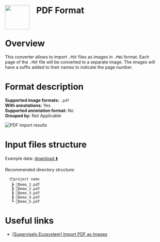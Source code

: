 <h1 align="left" style="border-bottom: 0"> <img align="left" src="https://github.com/supervisely-ecosystem/import-wizard-docs/releases/download/v0.0.1/pdf_logo.png" width="80" style="padding-right: 20px;"> PDF Format </h1>

<br>

# Overview

This converter allows to import `.PDF` files as images in `.PNG` format.
Each page of the `.PDF` file will be converted to a separate image. The images will have a suffix added to their names to indicate the page number.

# Format description

**Supported image formats:** `.pdf`<br>
**With annotations:** Yes<br>
**Supported annotation format:** No<br>
**Grouped by:** Not Applicable<br>

![PDF import results](https://github.com/supervisely-ecosystem/import-wizard-docs/assets/48913536/488fec72-f2fe-4078-a4b3-3105a06e1b8a)

# Input files structure

Example data: [download ⬇️](https://github.com/supervisely-ecosystem/import-wizard-docs/files/14905329/Sample_PDF.zip)<br>

Recommended directory structure:

```text
  📦project name
   ┣ 📜Demo_1.pdf
   ┣ 📜Demo_2.pdf
   ┣ 📜Demo_3.pdf
   ┣ 📜Demo_4.pdf
   ┗ 📜Demo_5.pdf
```

# Useful links

- [[Supervisely Ecosystem] Import PDF as Images](https://ecosystem.supervisely.com/apps/import-pdf-as-images)

